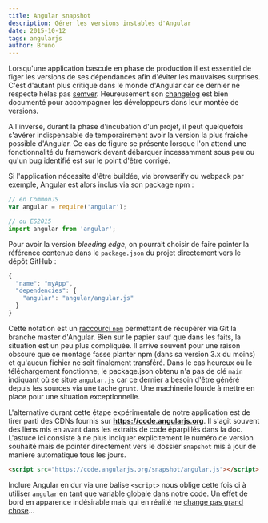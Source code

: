 ```yaml
---
title: Angular snapshot
description: Gérer les versions instables d'Angular
date: 2015-10-12
tags: angularjs
author: Bruno
---
```

Lorsqu'une application bascule en phase de production il est essentiel de figer les versions de ses dépendances afin d'éviter les mauvaises surprises.
C'est d'autant plus critique dans le monde d'Angular car ce dernier ne respecte hélas pas [semver](http://semver.org).
Heureusement son [changelog](https://github.com/angular/angular.js/blob/master/CHANGELOG.md) est bien documenté pour accompagner les développeurs dans leur montée de versions.

A l'inverse, durant la phase d'incubation d'un projet, il peut quelquefois s'avérer indispensable de temporairement avoir la version la plus fraiche possible d'Angular.
Ce cas de figure se présente lorsque l'on attend une fonctionnalité du framework devant débarquer incessamment sous peu ou qu'un bug identifié est sur le point d'être corrigé.

Si l'application nécessite d'être buildée, via browserify ou webpack par exemple, Angular est alors inclus via son package npm :

```js
// en CommonJS
var angular = require('angular');

// ou ES2015
import angular from 'angular';
```

Pour avoir la version *bleeding edge*, on pourrait choisir de faire pointer la référence contenue dans le `package.json` du projet directement vers le dépôt GitHub :

```js
{
  "name": "myApp",
  "dependencies": {
    "angular": "angular/angular.js"
  }
}
```

Cette notation est un [raccourci `npm`](https://docs.npmjs.com/cli/install) permettant de récupérer via Git la branche master d'Angular. Bien sur le papier sauf que dans les faits, la situation est un peu plus compliquée.
Il arrive souvent pour une raison obscure que ce montage fasse planter npm (dans sa version 3.x du moins) et qu'aucun fichier ne soit finalement transféré. Dans le cas heureux où le téléchargement fonctionne, le package.json obtenu n'a pas de clé `main` indiquant où se situe `angular.js` car ce dernier a besoin d'être généré depuis les sources via une tache `grunt`. Une machinerie lourde à mettre en place pour une situation exceptionnelle.


L'alternative durant cette étape expérimentale de notre application est de tirer parti des CDNs fournis sur **https://code.angularjs.org**. Il s'agit souvent des liens mis en avant dans les extraits de code éparpillés dans la doc. L'astuce ici consiste à ne plus indiquer explicitement le numéro de version souhaité mais de pointer directement vers le dossier `snapshot` mis à jour de manière automatique tous les jours.

```html
<script src="https://code.angularjs.org/snapshot/angular.js"></script>
```

Inclure Angular en dur via une balise `<script>` nous oblige cette fois ci à utiliser `angular` en tant que variable globale dans notre code. Un effet de bord en apparence indésirable mais qui en réalité ne [change pas grand chose](https://github.com/angular/angular.js/blob/master/test/loaderSpec.js#L12-L15)…
